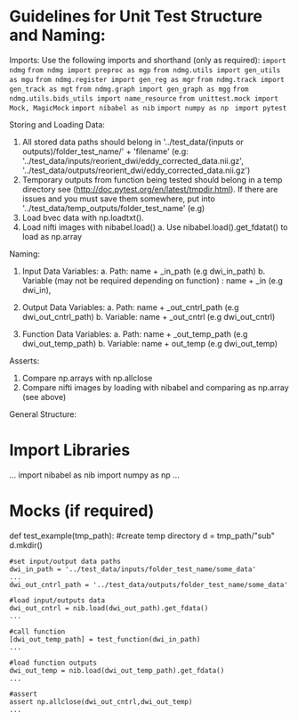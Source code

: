 # Guidelines for Unit Test Structure and Naming:

Imports: Use the following imports and shorthand (only as required):
	`import ndmg` 
	`from ndmg import preproc as mgp` 
	`from ndmg.utils import gen_utils as mgu` 
	`from ndmg.register import gen_reg as mgr` 
	`from ndmg.track import gen_track as mgt` 
	`from ndmg.graph import gen_graph as mgg` 
	`from ndmg.utils.bids_utils import name_resource` 
	`from unittest.mock import Mock, MagicMock` 
	`import nibabel as nib` 
	`import numpy as np ` 
	`import pytest` 

Storing and Loading Data:
1. All stored data paths should belong in '../test_data/(inputs or outputs)/folder_test_name/' + 'filename' (e.g: '../test_data/inputs/reorient_dwi/eddy_corrected_data.nii.gz', '../test_data/outputs/reorient_dwi/eddy_corrected_data.nii.gz') 
2. Temporary outputs from function being tested should belong in a temp directory see (http://doc.pytest.org/en/latest/tmpdir.html). If there are issues and you must save them somewhere, put into '../test_data/temp_outputs/folder_test_name' (e.g)
3. Load bvec data with np.loadtxt().
4. Load nifti images with nibabel.load()
	a. Use nibabel.load().get_fdatat() to load as np.array

Naming:
1. Input Data Variables: 
	a. Path: name + _in_path (e.g dwi_in_path)
	b. Variable (may not be required depending on function) : name + _in (e.g dwi_in),

2. Output Data Variables:
	a. Path: name + _out_cntrl_path (e.g dwi_out_cntrl_path)
	b. Variable: name + _out_cntrl (e.g dwi_out_cntrl)

3. Function Data Variables:
	a. Path:  name + _out_temp_path (e.g dwi_out_temp_path)
	b. Variable: name + out_temp (e.g dwi_out_temp)

Asserts:
1. Compare np.arrays with np.allclose 
2. Compare nifti images by loading with nibabel and comparing as np.array (see above)


General Structure: 

# Import Libraries
...
import nibabel as nib 
import numpy as np
...

# Mocks (if required)

def test_example(tmp_path):
	#create temp directory
	d = tmp_path/"sub"
	d.mkdir()

	#set input/output data paths 
	dwi_in_path = '../test_data/inputs/folder_test_name/some_data'
	...
	dwi_out_cntrl_path = '../test_data/outputs/folder_test_name/some_data'

	#load input/outputs data
	dwi_out_cntrl = nib.load(dwi_out_path).get_fdata()
	...

	#call function
	[dwi_out_temp_path] = test_function(dwi_in_path)
	...

	#load function outputs
	dwi_out_temp = nib.load(dwi_out_temp_path).get_fdata() 
	...

	#assert 
	assert np.allclose(dwi_out_cntrl,dwi_out_temp)
	...
